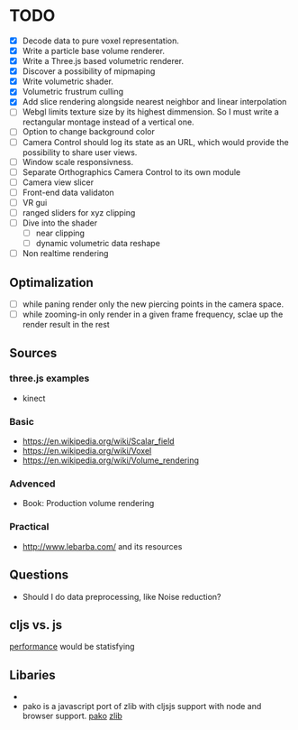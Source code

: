 # TODO #

- [X] Decode data to pure voxel representation.
- [X] Write a particle base volume renderer.
- [X] Write a Three.js based volumetric renderer.
- [X] Discover a possibility of mipmaping
- [X] Write volumetric shader.
- [X] Volumetric frustrum culling
- [X] Add slice rendering alongside nearest neighbor and linear interpolation
- [ ] Webgl limits texture size by its highest dimmension. So I must write a rectangular montage instead of a vertical one.
- [ ] Option to change background color
- [ ] Camera Control should log its state as an URL, which would provide the possibility to share user views.
- [ ] Window scale responsivness.
- [ ] Separate Orthographics Camera Control to its own module
- [ ] Camera view slicer
- [ ] Front-end data validaton
- [ ] VR gui
- [ ] ranged sliders for xyz clipping
- [ ] Dive into the shader
  - [ ] near clipping
  - [ ] dynamic volumetric data reshape
- [ ] Non realtime rendering

## Optimalization ##

- [ ] while paning render only the new piercing points in the camera space.
- [ ] while zooming-in only render in a given frame frequency, sclae up the render result in the rest

## Sources ##

### three.js examples ###

* kinect

### Basic ###
- https://en.wikipedia.org/wiki/Scalar_field
- https://en.wikipedia.org/wiki/Voxel
- https://en.wikipedia.org/wiki/Volume_rendering

### Advenced ###
- Book: Production volume rendering

### Practical ###
- http://www.lebarba.com/ and its resources


## Questions ##
- Should I do data preprocessing, like Noise reduction?

## cljs vs. js ##
[performance](https://numergent.com/2015-12/ClojureScript-performance-revisited.html) would be statisfying

## Libaries ##
-
- pako is a javascript port of zlib with cljsjs support with node and browser support.
[pako](https://github.com/nodeca/pako)
[zlib](https://zlib.net/)
